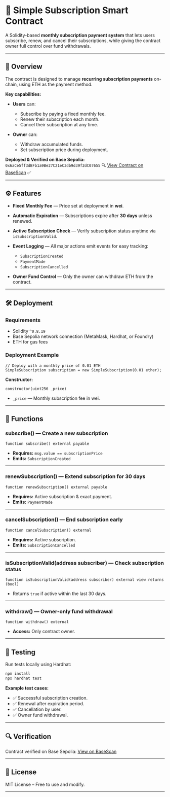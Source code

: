 

# 📄 Simple Subscription Smart Contract

A Solidity-based **monthly subscription payment system** that lets users subscribe, renew, and cancel their subscriptions, while giving the contract owner full control over fund withdrawals.

---

## 📌 Overview

The contract is designed to manage **recurring subscription payments** on-chain, using ETH as the payment method.

**Key capabilities:**

* **Users** can:

  * Subscribe by paying a fixed monthly fee.
  * Renew their subscription each month.
  * Cancel their subscription at any time.
* **Owner** can:

  * Withdraw accumulated funds.
  * Set subscription price during deployment.

**Deployed & Verified on Base Sepolia:**
`0x6aCe5ff3dBFb1a9Be27C21eC3db9d39f2dC07655`
🔍 [View Contract on BaseScan](https://sepolia.basescan.org/address/0x6aCe5ff3dBFb1a9Be27C21eC3db9d39f2dC07655#code) ✅

---

## ⚙️ Features

* **Fixed Monthly Fee** — Price set at deployment in **wei**.
* **Automatic Expiration** — Subscriptions expire after **30 days** unless renewed.
* **Active Subscription Check** — Verify subscription status anytime via `isSubscriptionValid`.
* **Event Logging** — All major actions emit events for easy tracking:

  * `SubscriptionCreated`
  * `PaymentMade`
  * `SubscriptionCancelled`
* **Owner Fund Control** — Only the owner can withdraw ETH from the contract.

---

## 🛠 Deployment

### Requirements

* Solidity `^0.8.19`
* Base Sepolia network connection (MetaMask, Hardhat, or Foundry)
* ETH for gas fees

### Deployment Example

```solidity
// Deploy with a monthly price of 0.01 ETH
SimpleSubscription subscription = new SimpleSubscription(0.01 ether);
```

**Constructor:**

```solidity
constructor(uint256 _price)
```

* `_price` — Monthly subscription fee in wei.

---

## 📜 Functions

### **subscribe()** — Create a new subscription

```solidity
function subscribe() external payable
```

* **Requires:** `msg.value == subscriptionPrice`
* **Emits:** `SubscriptionCreated`

---

### **renewSubscription()** — Extend subscription for 30 days

```solidity
function renewSubscription() external payable
```

* **Requires:** Active subscription & exact payment.
* **Emits:** `PaymentMade`

---

### **cancelSubscription()** — End subscription early

```solidity
function cancelSubscription() external
```

* **Requires:** Active subscription.
* **Emits:** `SubscriptionCancelled`

---

### **isSubscriptionValid(address subscriber)** — Check subscription status

```solidity
function isSubscriptionValid(address subscriber) external view returns (bool)
```

* Returns `true` if active within the last 30 days.

---

### **withdraw()** — Owner-only fund withdrawal

```solidity
function withdraw() external
```

* **Access:** Only contract owner.

---

## 🧪 Testing

Run tests locally using Hardhat:

```bash
npm install
npx hardhat test
```

**Example test cases:**

* ✅ Successful subscription creation.
* ✅ Renewal after expiration period.
* ✅ Cancellation by user.
* ✅ Owner fund withdrawal.

---

## 🔍 Verification

Contract verified on Base Sepolia:
[View on BaseScan](https://sepolia.basescan.org/address/0x6aCe5ff3dBFb1a9Be27C21eC3db9d39f2dC07655#code)

---

## 📄 License

MIT License – Free to use and modify.

---

